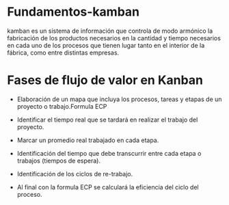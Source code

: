 # Fundamentos-kamban
kamban es un sistema de información que controla de modo armónico la fabricación de los productos necesarios en la cantidad y tiempo necesarios en cada uno de los procesos que tienen lugar tanto en el interior de la fábrica, como entre distintas empresas.

# Fases de flujo de valor en Kanban
* Elaboración de un mapa que incluya los procesos, tareas y etapas de un proyecto o trabajo.Formula ECP 

* Identificar el tiempo real que se tardará en realizar el trabajo del proyecto.

* Marcar un promedio real trabajado en cada etapa.
* Identificación del tiempo que debe transcurrir entre cada etapa o trabajos (tiempos de espera).

* Identificación de los ciclos de re-trabajo.
* Al final con la formula ECP se calculará la eficiencia del ciclo del proceso.
